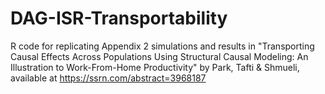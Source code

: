 # DAG-ISR-Transportability
R code for replicating Appendix 2 simulations and results in "Transporting Causal Effects Across Populations Using Structural Causal Modeling: An Illustration to Work-From-Home Productivity" by Park, Tafti & Shmueli, available at https://ssrn.com/abstract=3968187
